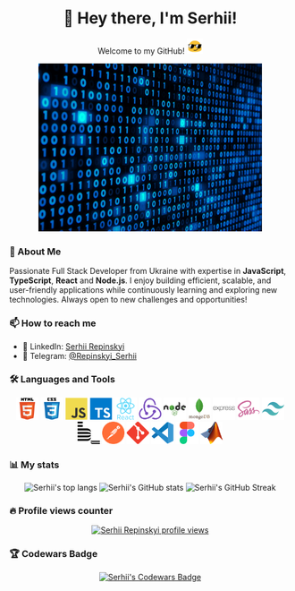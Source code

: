 <h1 align="center">👋 Hey there, I'm Serhii!</h1>

<p align="center"> Welcome to my GitHub! <img src="./assets/blob-sunglasses.gif" width="28"/></p>

<div align="center">
  <img src="./assets/SUV4.gif" alt="Rotating SUV animation" width="400">
</div>

### 🚀 About Me

Passionate Full Stack Developer from Ukraine with expertise in **JavaScript**, **TypeScript**, **React** and **Node.js**. I enjoy building efficient, scalable, and user-friendly applications while continuously learning and exploring new technologies. Always open to new challenges and opportunities!

### 📫 How to reach me

- 💼 LinkedIn: [Serhii Repinskyi](http://www.linkedin.com/in/serhii-repinskyi)
- 💬 Telegram: [@Repinskyi_Serhii](https://t.me/Repinskyi_Serhii)

### 🛠️ Languages and Tools

<p align="center">
  <img src="./images/html5-original-wordmark.svg" alt="html5" width="40" height="40"/>
  <img src="./images/css3-original-wordmark.svg" alt="css3" width="40" height="40"/>
  <img src="./images/javascript-original.svg" alt="javascript" width="40" height="40"/>
  <img src="./images/typescript-original.svg" alt="typescript" width="40" height="40"/>
  <img src="./images/react-original-wordmark.svg" alt="react" width="40" height="40"/>
  <img src="./images/redux-original.svg" alt="redux" width="40" height="40"/>
  <img src="./images/nodejs-original-wordmark.svg" alt="nodejs" width="40" height="40"/>
  <img src="./images/mongodb-original-wordmark.svg" alt="mongodb" width="40" height="40"/>
  <img src="./images/express-original-wordmark.svg" alt="express" width="40" height="40"/>
  <img src="./images/sass-original.svg" alt="sass" width="40" height="40"/>
  <img src="./images/tailwindcss-icon.svg" alt="tailwind" width="40" height="40"/>
  <img src="./images/bem.svg" alt="bem" width="40" height="40"/>
  <img src="./images/postman-icon.svg" alt="postman" width="40" height="40"/>
  <img src="./images/git-scm-icon.svg" alt="git" width="40" height="40"/>
  <img src="./images/vscode.svg" alt="vscode" width="40" height="40"/>
  <img src="./images/figma-icon.svg" alt="figma" width="40" height="40"/>
  <img src="./images/Matlab_Logo.png" alt="matlab" width="40" height="40"/>
</p>

### 📊 My stats

<p align="center">
  <img alt="Serhii's top langs" src="https://github-readme-stats.vercel.app/api/top-langs/?username=SerhiiRepinskyi&layout=compact&&langs_count=8"/>
  <img alt="Serhii's GitHub stats" src="https://github-readme-stats.vercel.app/api?username=SerhiiRepinskyi&show_icons=true&theme=transparent"/>
  <img alt="Serhii's GitHub Streak" src="https://github-readme-streak-stats.herokuapp.com/?user=SerhiiRepinskyi&theme=transparent"/>
</p>

### 🔥 Profile views counter

<p align="center">
  <a href="https://u8views.com/github/SerhiiRepinskyi">
    <img alt="Serhii Repinskyi profile views" src="https://u8views.com/api/v1/github/profiles/115186821/views/day-week-month-total-count.svg">
  </a>
</p>

### 🏆 Codewars Badge

<p align="center">
  <a href="https://www.codewars.com/users/Serhii%20Repinskyi">
    <img alt="Serhii's Codewars Badge" src="https://www.codewars.com/users/Serhii%20Repinskyi/badges/small">
  </a>
</p>
